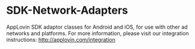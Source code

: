 SDK-Network-Adapters
====================

AppLovin SDK adaptor classes for Android and iOS, for use with other ad networks and platforms.
For more information, please visit our integration instructions: http://applovin.com/integration
